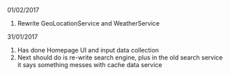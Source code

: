01/02/2017
 1. Rewrite GeoLocationService and WeatherService

31/01/2017
 1. Has done Homepage UI and input data collection
 2. Next should do is re-write search engine, plus in the old search service it says something messes with cache data service
